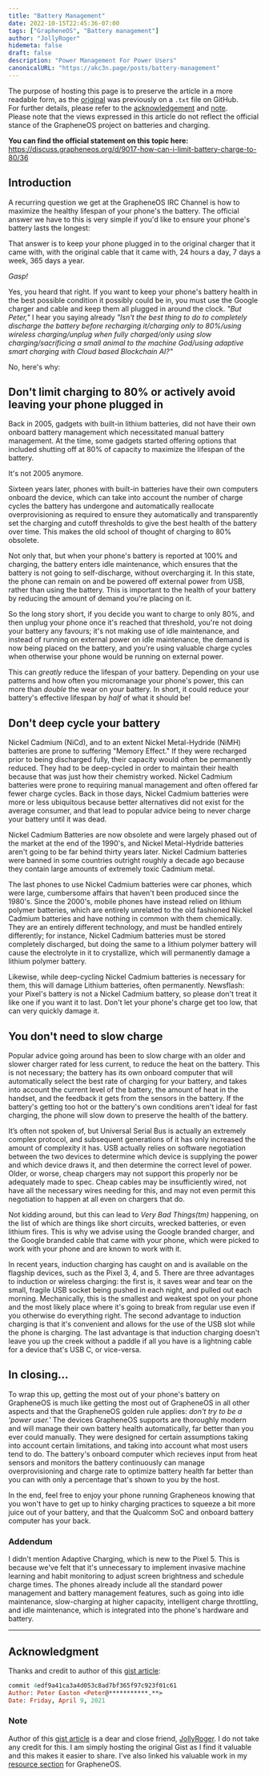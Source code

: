 ```yaml
---
title: "Battery Management"
date: 2022-10-15T22:45:36-07:00
tags: ["GrapheneOS", "Battery management"]
author: "JollyRoger"
hidemeta: false
draft: false
description: "Power Management For Power Users"
canonicalURL: "https://akc3n.page/posts/battery-management"
---
```


The purpose of hosting this page is to preserve the article in a more readable form, as the [original](https://gist.githubusercontent.com/Peter-Easton/4982f66e93387e02dd2c1d677d71f4f2/raw/4edf9a41ca3a4d053c8ad7bf365f97c923f01c61/battery-management.txt) was previously on a `.txt` file on GitHub.  
For further details, please refer to the [acknowledgement](#acknowledgment) and [note](#note).  
Please note that the views expressed in this article do not reflect the official stance of the GrapheneOS project on batteries and charging.  
  
**You can find the official statement on this topic here:**  
https://discuss.grapheneos.org/d/9017-how-can-i-limit-battery-charge-to-80/36  

## Introduction

A recurring question we get at the GrapheneOS IRC Channel is how to maximize the healthy lifespan of your phone's the battery. The official answer we have to this is very simple if you'd like to ensure your phone's battery lasts the longest:

That answer is to keep your phone plugged in to the original charger that it came with, with the original cable that it came with, 24 hours a day, 7 days a week, 365 days a year.

*Gasp!*

Yes, you heard that right. If you want to keep your phone's battery health in the best possible condition it possibly could be in, you must use the Google charger and cable and keep them all plugged in around the clock. *"But Peter,"* I hear you saying already *"Isn't the best thing to do to completely discharge the battery before recharging it/charging only to 80%/using wireless charging/unplug when fully charged/only using slow charging/sacrificing a small animal to the machine God/using adaptive smart charging with Cloud based Blockchain AI?"*

No, here's why:

## Don't limit charging to 80% or actively avoid leaving your phone plugged in

Back in 2005, gadgets with built-in lithium batteries, did not have their own onboard battery management which necessitated manual battery management. At the time, some gadgets started offering options that included shutting off at 80% of capacity to maximize the lifespan of the battery.

It's not 2005 anymore.

Sixteen years later, phones with built-in batteries have their own computers onboard the device, which can take into account the number of charge cycles the battery has undergone and automatically reallocate overprovisioning as required to ensure they automatically and transparently set the charging and cutoff thresholds to give the best health of the battery over time. This makes the old school of thought of charging to 80% obsolete.

Not only that, but when your phone's battery is reported at 100% and charging, the battery enters idle maintenance, which ensures that the battery is not going to self-discharge, without overcharging it. In this state, the phone can remain on and be powered off external power from USB, rather than using the battery. This is important to the health of your battery by reducing the amount of demand you're placing on it.

So the long story short, if you decide you want to charge to only 80%, and then unplug your phone once it's reached that threshold, you're not doing your battery any favours; it's not making use of idle maintenance, and instead of running on external power on idle maintenance, the demand is now being placed on the battery, and you're using valuable charge cycles when otherwise your phone would be running on external power.

This can *greatly* reduce the lifespan of your battery. Depending on your use patterns and how often you micromanage your phone's power, this can more than *double* the wear on your battery. In short, it could reduce your battery's effective lifespan by *half* of what it should be!

## Don't deep cycle your battery

Nickel Cadmium (NiCd), and to an extent Nickel Metal-Hydride (NiMH) batteries are prone to suffering "Memory Effect." If they were recharged prior to being discharged fully, their capacity would often be permanently reduced. They had to be deep-cycled in order to maintain their health because that was just how their chemistry worked. Nickel Cadmium batteries were prone to requiring manual management and often offered far fewer charge cycles. Back in those days, Nickel Cadmium batteries were more or less ubiquitous because better alternatives did not exist for the average consumer, and that lead to popular advice being to never charge your battery until it was dead.

Nickel Cadmium Batteries are now obsolete and were largely phased out of the market at the end of the 1990's, and Nickel Metal-Hydride batteries aren't going to be far behind thirty years later. Nickel Cadmium batteries were banned in some countries outright roughly a decade ago because they contain large amounts of extremely toxic Cadmium metal.

The last phones to use Nickel Cadmium batteries were car phones, which were large, cumbersome affairs that haven't been produced since the 1980's. Since the 2000's, mobile phones have instead relied on lithium polymer batteries, which are entirely unrelated to the old fashioned Nickel Cadmium batteries and have nothing in common with them chemically. They are an entirely different technology, and must be handled entirely differently; for instance, Nickel Cadmium batteries must be stored completely discharged, but doing the same to a lithium polymer battery will cause the electrolyte in it to crystallize, which will permanently damage a lithium polymer battery.

Likewise, while deep-cycling Nickel Cadmium batteries is necessary for them, this will damage Lithium batteries, often permanently. Newsflash: your Pixel's battery is not a Nickel Cadmium battery, so please don't treat it like one if you want it to last. Don't let your phone's charge get too low, that can very quickly damage it.

## You don't need to slow charge

Popular advice going around has been to slow charge with an older and slower charger rated for less current, to reduce the heat on the battery. This is not necessary; the battery has its own onboard computer that will automatically select the best rate of charging for your battery, and takes into account the current level of the battery, the amount of heat in the handset, and the feedback it gets from the sensors in the battery. If the battery's getting too hot or the battery's own conditions aren't ideal for fast charging, the phone will slow down to preserve the health of the battery.

It’s often not spoken of, but Universal Serial Bus is actually an extremely complex protocol, and subsequent generations of it has only increased the amount of complexity it has. USB actually relies on software negotiation between the two devices to determine which device is supplying the power and which device draws it, and then determine the correct level of power. Older, or worse, cheap chargers may not support this properly nor be adequately made to spec. Cheap cables may be insufficiently wired, not have all the necessary wires needing for this, and may not even permit this negotiation to happen at all even on chargers that do.

Not kidding around, but this can lead to *Very Bad Things(tm)* happening, on the list of which are things like short circuits, wrecked batteries, or even lithium fires. This is why we advise using the Google branded charger, and the Google branded cable that came with your phone, which were picked to work with your phone and are known to work with it.

In recent years, induction charging has caught on and is available on the flagship devices, such as the Pixel 3, 4, and 5. There are three advantages to induction or wireless charging: the first is, it saves wear and tear on the small, fragile USB socket being pushed in each night, and pulled out each morning. Mechanically, this is the smallest and weakest spot on your phone and the most likely place where it's going to break from regular use even if you otherwise do everything right. The second advantage to induction charging is that it's convenient and allows for the use of the USB slot while the phone is charging. The last advantage is that induction charging doesn't leave you up the creek without a paddle if all you have is a lightning cable for a device that's USB C, or vice-versa.

## In closing...

To wrap this up, getting the most out of your phone's battery on GrapheneOS is much like getting the most out of GrapheneOS in all other aspects and that the GrapheneOS golden rule applies: *don't try to be a 'power user.'* The devices GrapheneOS supports are thoroughly modern and will manage their own battery health automatically, far better than you ever could manually. They were designed for certain assumptions taking into account certain limitations, and taking into account what most users tend to do. The battery's onboard computer which recieves input from heat sensors and monitors the battery continuously can manage overprovisioning and charge rate to optimize battery health far better than you can with only a percentage that's shown to you by the host.

In the end, feel free to enjoy your phone running Grapheneos knowing that you won't have to get up to hinky charging practices to squeeze a bit more juice out of your battery, and that the Qualcomm SoC and onboard battery computer has your back.

### Addendum
I didn't mention Adaptive Charging, which is new to the Pixel 5. This is because we've felt that it's unnecessary to implement invasive machine learning and habit monitoring to adjust screen brightness and schedule charge times. The phones already include all the standard power management and battery management features, such as going into idle maintenance, slow-charging at higher capacity, intelligent charge throttling, and idle maintenance, which is integrated into the phone's hardware and battery.

---

## Acknowledgment

Thanks and credit to author of this [gist article](https://gist.githubusercontent.com/Peter-Easton/4982f66e93387e02dd2c1d677d71f4f2/raw/4edf9a41ca3a4d053c8ad7bf365f97c923f01c61/battery-management.txt):

```prolog
commit 4edf9a41ca3a4d053c8ad7bf365f97c923f01c61
Author: Peter Easton <Peter@***********.**>
Date: Friday, April 9, 2021
```
### Note

Author of this [gist article](https://gist.githubusercontent.com/Peter-Easton/4982f66e93387e02dd2c1d677d71f4f2/raw/4edf9a41ca3a4d053c8ad7bf365f97c923f01c61/battery-management.txt) is a dear and close friend, [JollyRoger](https://github.com/Peter-Easton/). I do not take any credit for this. I am simply hosting the original Gist as I find it valuable and this makes it easier to share. I've also linked his valuable work in my [resource section](http://akc3n.page/links/#community-driven) for GrapheneOS.

